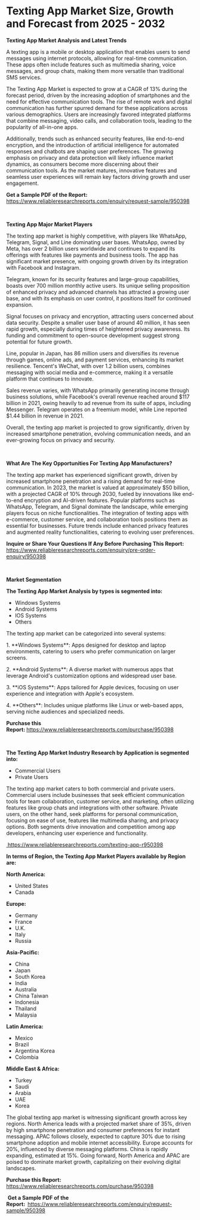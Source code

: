 <p><h1>Texting App Market Size, Growth and Forecast from 2025 - 2032</h1></p><p><strong>Texting App Market Analysis and Latest Trends</strong></p>
<p><p>A texting app is a mobile or desktop application that enables users to send messages using internet protocols, allowing for real-time communication. These apps often include features such as multimedia sharing, voice messages, and group chats, making them more versatile than traditional SMS services.</p><p>The Texting App Market is expected to grow at a CAGR of 13% during the forecast period, driven by the increasing adoption of smartphones and the need for effective communication tools. The rise of remote work and digital communication has further spurred demand for these applications across various demographics. Users are increasingly favored integrated platforms that combine messaging, video calls, and collaboration tools, leading to the popularity of all-in-one apps.</p><p>Additionally, trends such as enhanced security features, like end-to-end encryption, and the introduction of artificial intelligence for automated responses and chatbots are shaping user preferences. The growing emphasis on privacy and data protection will likely influence market dynamics, as consumers become more discerning about their communication tools. As the market matures, innovative features and seamless user experiences will remain key factors driving growth and user engagement.</p></p>
<p><strong>Get a Sample PDF of the Report:&nbsp;</strong> <a href="https://www.reliableresearchreports.com/enquiry/request-sample/950398?utm_campaign=2677&utm_medium=2&utm_source=Github&utm_content=ia&utm_term=16042025&utm_id=texting-app">https://www.reliableresearchreports.com/enquiry/request-sample/950398</a></p>
<p>&nbsp;</p>
<p><strong>Texting App Major Market Players</strong></p>
<p><p>The texting app market is highly competitive, with players like WhatsApp, Telegram, Signal, and Line dominating user bases. WhatsApp, owned by Meta, has over 2 billion users worldwide and continues to expand its offerings with features like payments and business tools. The app has significant market presence, with ongoing growth driven by its integration with Facebook and Instagram.</p><p>Telegram, known for its security features and large-group capabilities, boasts over 700 million monthly active users. Its unique selling proposition of enhanced privacy and advanced channels has attracted a growing user base, and with its emphasis on user control, it positions itself for continued expansion.</p><p>Signal focuses on privacy and encryption, attracting users concerned about data security. Despite a smaller user base of around 40 million, it has seen rapid growth, especially during times of heightened privacy awareness. Its funding and commitment to open-source development suggest strong potential for future growth.</p><p>Line, popular in Japan, has 86 million users and diversifies its revenue through games, online ads, and payment services, enhancing its market resilience. Tencent's WeChat, with over 1.2 billion users, combines messaging with social media and e-commerce, making it a versatile platform that continues to innovate.</p><p>Sales revenue varies, with WhatsApp primarily generating income through business solutions, while Facebook's overall revenue reached around $117 billion in 2021, owing heavily to ad revenue from its suite of apps, including Messenger. Telegram operates on a freemium model, while Line reported $1.44 billion in revenue in 2021. </p><p>Overall, the texting app market is projected to grow significantly, driven by increased smartphone penetration, evolving communication needs, and an ever-growing focus on privacy and security.</p></p>
<p>&nbsp;</p>
<p><strong>What Are The Key Opportunities For Texting App Manufacturers?</strong></p>
<p><p>The texting app market has experienced significant growth, driven by increased smartphone penetration and a rising demand for real-time communication. In 2023, the market is valued at approximately $50 billion, with a projected CAGR of 10% through 2030, fueled by innovations like end-to-end encryption and AI-driven features. Popular platforms such as WhatsApp, Telegram, and Signal dominate the landscape, while emerging players focus on niche functionalities. The integration of texting apps with e-commerce, customer service, and collaboration tools positions them as essential for businesses. Future trends include enhanced privacy features and augmented reality functionalities, catering to evolving user preferences.</p></p>
<p><strong>Inquire or Share Your Questions If Any Before Purchasing This Report:</strong> <a href="https://www.reliableresearchreports.com/enquiry/pre-order-enquiry/950398?utm_campaign=2677&utm_medium=2&utm_source=Github&utm_content=ia&utm_term=16042025&utm_id=texting-app">https://www.reliableresearchreports.com/enquiry/pre-order-enquiry/950398</a></p>
<p>&nbsp;</p>
<p><strong>Market Segmentation</strong></p>
<p><strong>The Texting App Market Analysis by types is segmented into:</strong></p>
<p><ul><li>Windows Systems</li><li>Android Systems</li><li>IOS Systems</li><li>Others</li></ul></p>
<p><p>The texting app market can be categorized into several systems: </p><p>1. **Windows Systems**: Apps designed for desktop and laptop environments, catering to users who prefer communication on larger screens.</p><p>   </p><p>2. **Android Systems**: A diverse market with numerous apps that leverage Android's customization options and widespread user base.</p><p>3. **iOS Systems**: Apps tailored for Apple devices, focusing on user experience and integration with Apple's ecosystem.</p><p>4. **Others**: Includes unique platforms like Linux or web-based apps, serving niche audiences and specialized needs.</p></p>
<p><strong>Purchase this Report:&nbsp;</strong><a href="https://www.reliableresearchreports.com/purchase/950398?utm_campaign=2677&utm_medium=2&utm_source=Github&utm_content=ia&utm_term=16042025&utm_id=texting-app">https://www.reliableresearchreports.com/purchase/950398</a></p>
<p>&nbsp;</p>
<p><strong>The Texting App Market Industry Research by Application is segmented into:</strong></p>
<p><ul><li>Commercial Users</li><li>Private Users</li></ul></p>
<p><p>The texting app market caters to both commercial and private users. Commercial users include businesses that seek efficient communication tools for team collaboration, customer service, and marketing, often utilizing features like group chats and integrations with other software. Private users, on the other hand, seek platforms for personal communication, focusing on ease of use, features like multimedia sharing, and privacy options. Both segments drive innovation and competition among app developers, enhancing user experience and functionality.</p></p>
<p><a href="https://www.reliableresearchreports.com/texting-app-r950398?utm_campaign=2677&utm_medium=2&utm_source=Github&utm_content=ia&utm_term=16042025&utm_id=texting-app">&nbsp;https://www.reliableresearchreports.com/texting-app-r950398</a></p>
<p><strong>In terms of Region, the Texting App Market Players available by Region are:</strong></p>
<p>
    <p> <strong> North America: </strong>
        <ul>
            <li>United States</li>
            <li>Canada</li>
        </ul>
        </p> 
    <p> <strong> Europe: </strong>
        <ul>
            <li>Germany</li>
            <li>France</li>
            <li>U.K.</li>
            <li>Italy</li>
            <li>Russia</li>
        </ul>
        </p> 
    <p> <strong> Asia-Pacific: </strong>
        <ul>
            <li>China</li>
            <li>Japan</li>
            <li>South Korea</li>
            <li>India</li>
            <li>Australia</li>
            <li>China Taiwan</li>
            <li>Indonesia</li>
            <li>Thailand</li>
            <li>Malaysia</li>
        </ul>
        </p> 
    <p> <strong> Latin America: </strong>
        <ul>
            <li>Mexico</li>
            <li>Brazil</li>
            <li>Argentina Korea</li>
            <li>Colombia</li>
        </ul>
        </p> 
    <p> <strong> Middle East & Africa: </strong>
        <ul>
            <li>Turkey</li>
            <li>Saudi</li>
            <li>Arabia</li>
            <li>UAE</li>
            <li>Korea</li>
        </ul>
    </p>
    </p>
<p><p>The global texting app market is witnessing significant growth across key regions. North America leads with a projected market share of 35%, driven by high smartphone penetration and consumer preferences for instant messaging. APAC follows closely, expected to capture 30% due to rising smartphone adoption and mobile internet accessibility. Europe accounts for 20%, influenced by diverse messaging platforms. China is rapidly expanding, estimated at 15%. Going forward, North America and APAC are poised to dominate market growth, capitalizing on their evolving digital landscapes.</p></p>
<p><strong>Purchase this Report: </strong><a href="https://www.reliableresearchreports.com/purchase/950398?utm_campaign=2677&utm_medium=2&utm_source=Github&utm_content=ia&utm_term=16042025&utm_id=texting-app">https://www.reliableresearchreports.com/purchase/950398</a></p>
<p>&nbsp;<strong>Get a Sample PDF of the Report:&nbsp;&nbsp;</strong><a href="https://www.reliableresearchreports.com/enquiry/request-sample/950398?utm_campaign=2677&utm_medium=2&utm_source=Github&utm_content=ia&utm_term=16042025&utm_id=texting-app">https://www.reliableresearchreports.com/enquiry/request-sample/950398</a></p>
<p><strong></strong></p>
<p><p></p><p></p><p></p></p>